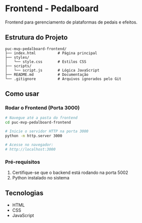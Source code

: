 # Frontend - Pedalboard

Frontend para gerenciamento de plataformas de pedais e efeitos.

## Estrutura do Projeto

```
puc-mvp-pedalboard-frontend/
├── index.html          # Página principal
├── styles/
│   └── style.css       # Estilos CSS
├── scripts/
│   └── script.js       # Lógica JavaScript
├── README.md           # Documentação
└── .gitignore          # Arquivos ignorados pelo Git
```

## Como usar

### Rodar o Frontend (Porta 3000)
```bash
# Navegue até a pasta do frontend
cd puc-mvp-pedalboard-frontend

# Inicie o servidor HTTP na porta 3000
python -m http.server 3000

# Acesse no navegador:
# http://localhost:3000
```

### Pré-requisitos
1. Certifique-se que o backend está rodando na porta 5002
2. Python instalado no sistema

## Tecnologias

- HTML
- CSS
- JavaScript
